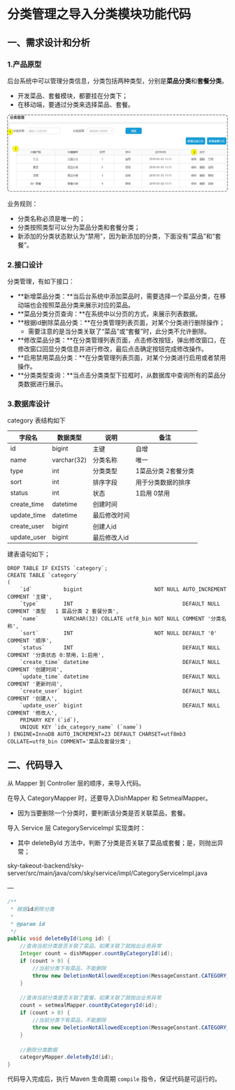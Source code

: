 # 分类管理之导入分类模块功能代码

## 一、需求设计和分析

### 1.产品原型

后台系统中可以管理分类信息，分类包括两种类型，分别是**菜品分类**和**套餐分类**。

- 开发菜品、套餐模块，都要挂在分类下；
- 在移动端，要通过分类来选择菜品、套餐。

![分类管理原型图](../NodeAssets/分类管理原型图.png)

业务规则：

- 分类名称必须是唯一的；
- 分类按照类型可以分为菜品分类和套餐分类；
- 新添加的分类状态默认为“禁用”，因为新添加的分类，下面没有“菜品”和“套餐”。

### 2.接口设计

分类管理，有如下接口：

- **新增菜品分类：**当后台系统中添加菜品时，需要选择一个菜品分类，在移动端也会按照菜品分类来展示对应的菜品。
- **菜品分类分页查询：**在系统中以分页的方式，来展示列表数据。
- **根据id删除菜品分类：**在分类管理列表页面，对某个分类进行删除操作；
  - 需要注意的是当分类关联了“菜品”或“套餐”时，此分类不允许删除。
- **修改菜品分类：**在分类管理列表页面，点击修改按钮，弹出修改窗口，在修改窗口回显分类信息并进行修改，最后点击确定按钮完成修改操作。
- **启用禁用菜品分类：**在分类管理列表页面，对某个分类进行启用或者禁用操作。
- **分类类型查询：**当点击分类类型下拉框时，从数据库中查询所有的菜品分类数据进行展示。

### 3.数据库设计

category 表结构如下

| **字段名**  | **数据类型** | **说明**     | **备注**            |
| ----------- | ------------ | ------------ | ------------------- |
| id          | bigint       | 主键         | 自增                |
| name        | varchar(32)  | 分类名称     | 唯一                |
| type        | int          | 分类类型     | 1菜品分类 2套餐分类 |
| sort        | int          | 排序字段     | 用于分类数据的排序  |
| status      | int          | 状态         | 1启用 0禁用         |
| create_time | datetime     | 创建时间     |                     |
| update_time | datetime     | 最后修改时间 |                     |
| create_user | bigint       | 创建人id     |                     |
| update_user | bigint       | 最后修改人id |                     |

建表语句如下；

```mysql
DROP TABLE IF EXISTS `category`;
CREATE TABLE `category`
(
    `id`          bigint                       NOT NULL AUTO_INCREMENT COMMENT '主键',
    `type`        INT                                   DEFAULT NULL COMMENT '类型   1 菜品分类 2 套餐分类',
    `name`        VARCHAR(32) COLLATE utf8_bin NOT NULL COMMENT '分类名称',
    `sort`        INT                          NOT NULL DEFAULT '0' COMMENT '顺序',
    `status`      INT                                   DEFAULT NULL COMMENT '分类状态 0:禁用，1:启用',
    `create_time` datetime                              DEFAULT NULL COMMENT '创建时间',
    `update_time` datetime                              DEFAULT NULL COMMENT '更新时间',
    `create_user` bigint                                DEFAULT NULL COMMENT '创建人',
    `update_user` bigint                                DEFAULT NULL COMMENT '修改人',
    PRIMARY KEY (`id`),
    UNIQUE KEY `idx_category_name` (`name`)
) ENGINE=InnoDB AUTO_INCREMENT=23 DEFAULT CHARSET=utf8mb3 COLLATE=utf8_bin COMMENT='菜品及套餐分类';
```

## 二、代码导入

从 Mapper 到 Controller 层的顺序，来导入代码。

在导入 CategoryMapper 时，还要导入DishMapper 和 SetmealMapper。

- 因为当要删除一个分类时，要判断该分类是否关联菜品，套餐。

导入 Service 层 CategoryServiceImpl 实现类时：

- 其中 deleteById 方法中，判断了分类是否关联了菜品或套餐；是，则抛出异常；

sky-takeout-backend/sky-server/src/main/java/com/sky/service/impl/CategoryServiceImpl.java

```java
……

/**
 * 根据id删除分类
 *
 * @param id
 */
public void deleteById(Long id) {
    //查询当前分类是否关联了菜品，如果关联了就抛出业务异常
    Integer count = dishMapper.countByCategoryId(id);
    if (count > 0) {
        //当前分类下有菜品，不能删除
        throw new DeletionNotAllowedException(MessageConstant.CATEGORY_BE_RELATED_BY_DISH);
    }

    //查询当前分类是否关联了套餐，如果关联了就抛出业务异常
    count = setmealMapper.countByCategoryId(id);
    if (count > 0) {
        //当前分类下有菜品，不能删除
        throw new DeletionNotAllowedException(MessageConstant.CATEGORY_BE_RELATED_BY_SETMEAL);
    }

    //删除分类数据
    categoryMapper.deleteById(id);
}
```

代码导入完成后，执行 Maven 生命周期 `compile` 指令，保证代码是可运行的。
